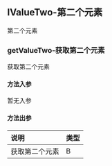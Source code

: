 ## IValueTwo-第二个元素

第二个元素

### getValueTwo-获取第二个元素

获取第二个元素

#### 方法入参

暂无入参

#### 方法出参

| 说明 | 类型 |
|:---|:---|
| 获取第二个元素 | B |




